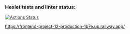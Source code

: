 ### Hexlet tests and linter status:
[![Actions Status](https://github.com/vitaliialymar/frontend-project-12/workflows/hexlet-check/badge.svg)](https://github.com/vitaliialymar/frontend-project-12/actions)

https://frontend-project-12-production-1b7e.up.railway.app/